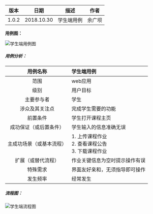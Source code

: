 | 版本  | 日期       | 描述            | 作者   |
| ----- | ---------- | --------------- | ------ |
| 1.0.2 | 2018.10.30 | 学生端用例 | 余广坝 |

**用例图：**

![学生端用例图](img_use_case/student.png)


##### 用例分析：

|     用例名称     | 学生端用例                                 |
| :----------: | :--------------------------------------- |
|      范围      | web应用                                    |
|      级别      | 用户目标                                     |
|    主要参与者     | 学生                                 |
|   涉众及其关注点    | 完成学生需要的功能           |
|     前置条件     | 学生打开课程主页                  |
| 成功保证（或后置条件）  | 学生输入的信息准确无误                    |
| 主成功场景（或基本流程） | 1. 上传课程作业 <br>2. 查看课程公告 <br>3. 下载课程作业 |
|  扩展（或替代流程）   | 作业关键信息为空时提示操作有误  |
|     特殊需求     |	界面友好亲和，无须指导即可操作                      |
|     发生频率     | 经常发生                                   |




##### 流程图：

![学生端流程图](img_activity/admin_assistant.png)
